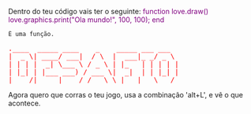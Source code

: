 Dentro do teu código vais ter o seguinte:
<span style="color:purple">
function love.draw()
love.graphics.print("Ola mundo!", 100, 100);
end

    É uma função.


<pre style="color: red">
.____  _____ ____    _    _____ ___ ___  
|  _ \| ____/ ___|  / \  |  ___|_ _/ _ \
| | | |  _| \___ \ / _ \ | |_   | | | | |
| |_| | |___ ___) / ___ \|  _|  | | |_| |
|____/|_____|____/_/   \_\_|   |___\___/
</pre>

Agora quero que corras o teu jogo, usa a combinação 'alt+L', e vê o que acontece.